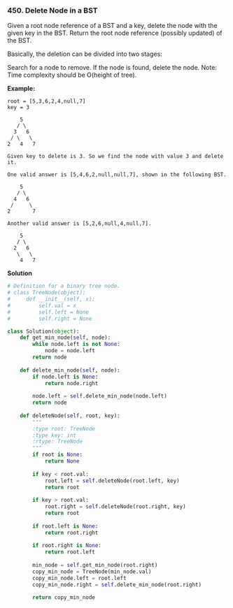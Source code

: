 ### 450. Delete Node in a BST

Given a root node reference of a BST and a key, delete the node with the given key in the BST. Return the root node reference (possibly updated) of the BST.

Basically, the deletion can be divided into two stages:

Search for a node to remove.
If the node is found, delete the node.
Note: Time complexity should be O(height of tree).

**Example:**
```
root = [5,3,6,2,4,null,7]
key = 3

    5
   / \
  3   6
 / \   \
2   4   7

Given key to delete is 3. So we find the node with value 3 and delete it.

One valid answer is [5,4,6,2,null,null,7], shown in the following BST.

    5
   / \
  4   6
 /     \
2       7

Another valid answer is [5,2,6,null,4,null,7].

    5
   / \
  2   6
   \   \
    4   7
```

**Solution**
```Python
# Definition for a binary tree node.
# class TreeNode(object):
#     def __init__(self, x):
#         self.val = x
#         self.left = None
#         self.right = None

class Solution(object):
    def get_min_node(self, node):
        while node.left is not None:
            node = node.left
        return node
    
    def delete_min_node(self, node):
        if node.left is None:
            return node.right
        
        node.left = self.delete_min_node(node.left)
        return node
        
    def deleteNode(self, root, key):
        """
        :type root: TreeNode
        :type key: int
        :rtype: TreeNode
        """
        if root is None:
            return None
        
        if key < root.val:
            root.left = self.deleteNode(root.left, key)
            return root
        
        if key > root.val:
            root.right = self.deleteNode(root.right, key)
            return root
        
        if root.left is None:
            return root.right
        
        if root.right is None:
            return root.left
        
        min_node = self.get_min_node(root.right)
        copy_min_node = TreeNode(min_node.val)
        copy_min_node.left = root.left
        copy_min_node.right = self.delete_min_node(root.right)
        
        return copy_min_node
```